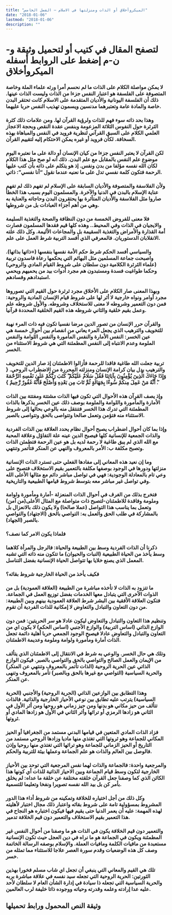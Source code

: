```yaml
---
title: "الميكروأخلاق أو الذات ومنزلتها في الاسلام – الفصل الخامس"
date: "2018-01-06"
lastmod: "2018-01-06"
description: ""
---
```

# **لتصفح المقال في كتيب أو لتحميل وثيقة و-ن-م إضغط على الروابط أسفله** **الميكروأخلاق**

### لا يمكن مواصلة الكلام على الذات ما لم نحسم أمرا ورثه علماء الملة وخاصة المتصوفة على الفلسفة هو اعتبار النفس جزءا من الذات وليست الذات عينها. ذلك أن الفلسفة اليونانية والأديان المتقدمة على الاسلام كانت تحتقر البدن خاصة والمادة عامة وتعتبرهما مدنسين ويسمون تهذيب النفس حربا عليهما.

### وهذا بحد ذاته سوء فهم للذات ولرؤية القرآن لها. ومن علامات ذلك كثرة الثرثرة حول النفوس الثلاثة المزعومة وبنفس عقدة النقص وبحجة الاعجاز العلمي الكلام على السبق القرآني لنظرية فرويد في النفس والمباهاة بهذه السخافة. لكأن فرويد أو غيره يمكن الاحتكام إليه لتقييم القرآن.

### لكن القرآن لا يعتبر النفس جزءا من كيان الإنسان أو دالة على ما نعتبره اليوم موضوع علم النفس بالمقابل مع علم البدن. ذلك أنه لو صح مثل هذا الكلام لكان الله نفسه مؤلفا من بدن ونفس. إذ هو يتكلم على ذاته بأن كتب عليها الرحمة فتكون كلمة نفسي تدل على ما نعنيه عندما نقول “أنا نفسي”: ذاتي.

### ولأن الفلاسفة والمتصوفة والأديان السابقة على الإسلام لم تفهم ذلك لم تفهم عناية الإسلام بالبدن في الدنيا والآخرة. والمسلمون اليوم بسبب هذا الخطأ صاروا مثل الفلاسفة والأديان المتأثرة بها يحتقرون البدن وحاجاته والعناية به وهي من أهم أجزاء العبادات بل من شروطها.

### فلا معنى للفروض الخمسة من دون النظافة والصحة والتغذية السليمة والايجيان في الذات وفي المحيط.. وهذه كلها قيم فقدها المسلمون فصارت أمة القذارة والأمراض والتغذية السقيمة بل والمجاعات الأليمة. وكل ذلك علته الانقلابان الدستوريان. فالمعرفي الذي أفسد التربية شرط العمل على علم.

### والسياسي أفسد الحكم شرط حكم الأمة نفسها بنفسها (=ذاتها بذاتها). واصبحت جماعة المسلمين مثل البهائم التي يحكمها رعاة فاسدون تربية (علماء الثرثرة الكلامية دون سلطان على شروط القيام المادي والروحي) وحكما طواغيت فسدة ومستبدون هم مجرد أدوات بيد من يحميهم ويحمي استبدادهم وفسادهم.

### وبهذا المعنى صار الكلام على الأخلاق مجرد ثرثرة حول القيم التي تصوروها مجرد أوامر ونواه خارجية لا أثر لها على شروط قيام الإنسان المادية والروحية: فمن دون التعمير وشروطه لا معنى للاستخلاف وشروطه. والأول شروطه علم وعمل بقيم خلقية والثاني شروطه هذه القيم الخلقية المحددة قرآنيا.

### والقرآن حرر الإنسان من تصور الدين مرضا نفسيا تكون فيه ذات المرء نهبة للتخويف والترهيب الذي يجعل المرء يعاني من انفصام بين أحوال خمسة هي عين الخسر: النفس الأمارة والنفس المأمورة والنفس اللوامة والنفس الملومة وعدم الانتباه إلى النفس المطمئنة التي هي شروط الاستثناء من الخسر.

### تربية جعلت الله طاغية فاقدا للرحمة فأزالوا الاطمئنان إذ صار الدين للتخويف والترهيب بدل بيان كرامة الإنسان ومنزلته المحررة من الاضطراب الروحي. { وَإِذَا جَاءَكَ الَّذِينَ يُؤْمِنُونَ بِآيَاتِنَا فَقُلْ سَلَامٌ عَلَيْكُمْ ۖ كَتَبَ رَبُّكُمْ عَلَىٰ نَفْسِهِ الرَّحْمَةَ ۖ أَنَّهُ مَنْ عَمِلَ مِنكُمْ سُوءًا بِجَهَالَةٍ ثُمَّ تَابَ مِن بَعْدِهِ وَأَصْلَحَ فَأَنَّهُ غَفُورٌ رَّحِيمٌ }.

### وإذ يصف القرآن هذه الأحوال التي تكون فيها الذات مشتتة ومفتتة بين الذات الأمارة والمأمورة واللوامة والملومة بوصف ذلك عين الخسر يذكرها بالذات المطمئنة التي تدرك هذا الخسر فتنتقل منه بالوعي بحالها إلى شروط الاستثناء منه فتؤمن وتعمل صالحا وتتواصى بالحق وتتواصى بالصبر.

### وإذا بما كان أحوال اضطراب يصبح أحوال نظام يحدد العلاقة بين الذات الفردية والذات الجمعية للإنسانية كلها فيصبح الدين عينه علة التفاؤل وعلاقة المحبة مع الله الذي لم يبق طاغية لا رحمة لديه بل هو عين الرحمة فتطمئن الذات وتصبح مكلفة ب: الأمر بالمعروف والنهي عن المنكر فتأتمر وتنتهي.

### وما إن نعيد هذه المعاني إلى مفادها الفعلي حتى تسترد الذات الإنسانية منزلتها ودورها في الوجود بوصفها مكلفة بالتعمير بقيم الاستخلاف فتصبح على وعي تام بالمعادلة الوجودية: فهي في تواصل مباشر دائم مع مثالها الأعلى الله وفي تواصل غير مباشر معه بتوسط شروط قيامها الطبيعية والتاريخية.

### فتخرج بذلك من الغرف في أحوال الذات المنعزلة -أمارة ومأمورة ولوامة وملومة وفاقدة للاطمئنان-لتصبح ذات متواصلة مع المثال الأعلى(من آمن) وتعمل بما يناسب هذا التواصل (عملا صالحا) ولا يكون ذلك بالانعزال بل بالمشاركة في طلب الحق والعمل به: التواصي بالحق (الاجتهاد) والتواصي بالصبر (الجهاد).

### فلماذا يكون الامر كما نصف؟

### ذكرنا أن الذات الفردية وسط بين الطبيعة والحياة: فالرجل والمرأة كلاهما وسط يأخذ من الحياة الطبيعية (النبات والحيوان) ما تتكون منه ذاته التي تشبه المعمل الذي يصنع خلايا بها تتواصل الحياة الإنسانية بفضل التناسل.

### فكيف يأخذ من الحياة الخارجية شروط بقائه؟

### ما تتزود به الذات لا تأخذه مباشرة من الطبيعة (العلاقة العمودية) بل من الذوات الأخرى التي يتبادل معها الخدمات بفضل توزيع العمل في الجماعة. فتكون العلاقة الأفقية بين البشر شرط العلاقة العمودية بينهم وبين الطبيعة: من دون التعاون والتبادل والتعاوض لا إمكانية للذات الفردية أن تقوم.

### وتنظيم هذا التعاون والتبادل والتعاوض ليكون عادلا هو سر الحريتين: فمن دون الوازع الذاتي (اساس التربية) والوازع الأجنبي (اساس الحكم) لا يكون اي من التعاون والتبادل والتعاوض عادلا فيصبح الوجود الجمعي حربا أهلية دائمة تجعل الذات أمارة ومأمورة ولوامة وملومة وعديمة الاطمئنان.

### وتلك هي حال الخسر. والوعي به شرط في الانتقال إلى الاطمئنان الذي يتألف من الإيمان والعمل الصالح والتواصي بالحق والتواصي بالصبر. فيكون الوازع الذاتي عين الحرية الروحية (الذات تأتمر بالمعروف وتنتهي عن المنكر) والحرية السياسية (التواصي مع غيرها بالحق وبالصبر) تأمر بالمعروف وتنهى عن المنكر.

### وهذا التطابق بين الوازعين الذاتي (الحرية الروحية) والأجنبي (الحرية السياسية) يترتب عليه تطابق بين نوعي الأحياز الخارجية والذاتية. فالذات تتألف من حيز مكاني هو بدنها ومن حيز زماني هو روحها ومن أثر الأول في الثاني هو زادها الرمزي أو تراثها وأثر الثاني في الأول هو زادها المادي أو ثروتها.

### فزاد الذات المادي المتعين في قيامها البدني مستمد من الجغرافيا أو الحيز المكاني للجماعة وهو ثروتها التي تغتذي منها ماديا وزادها الروحي مستمد من التاريخ أو الحيز الزماني للجماعة وهو تراثها التي تغتذي منها روحيا وإذن فالوصل بين العالم والذات هو علم الجماعة وعملها بيئة للتربية والحكم.

### والمرجعية واحدة: فالجماعة والذات لهما نفس المرجعية التي توحد بين الأحياز الخارجية لتكون وسط قيام الجماعة وبين الاحياز الذاتية للذات أي كونها هذا الكائن الذي كما وصفنا جعل القرآن خلقته مختلفة عن خلقة ما عداه: لم يخلق بأمر كن بل بيد الله نفسه تصويرا ونفخا وتعليما للتسمية.

### وكل ذلك من أجل اختياره للخلافة وتمكينه من شروط أداء هذا الدور المشروط بمسؤولية تامة على شروط بقائه واعتبار ذلك مجال اختبار لأهليته لهذه المهمة: عليه أن يعمر الدنيا حتى يقيم فيها فيكون اختباره هو النجاح في هذا التعمير بقيم الاستخلاف والتعمير دون قيم الخلافة تدمير.

### والتعمير دون قيم الخلافة يكون في الذات هو ما وصفنا من أحوال النفس غير المطمئنة ويكون في الجماعة هو ما نراه في دين العجل حيث تكون الإنسانية مستعبدة من مافيات الكلمة ومافيات العملة. والإسلام بوصفه الرسالة الخاتمة وصف كل هذه الوضعيات وقدم سورة العصر علاجا للاستثناء مما تمثله من خسر.

### تلك هي القيم والمعاني التي ينبغي أن تجعل اي شاب مسلم فخورا بهذين الثورتين: الحرية الروحية التي تجعله سيد نفسه في علاقة مباشرة بربه والحرية السياسية التي تجعله ذا سيادة في إدارة الشأن العام لا سلطان لأحد عليه عدا إرادته وعلمه وقدرته وحياته ووجوده ذاتا خليفة لرب العالمين.

## وثيقة النص المحمول ورابط تحميلها

###